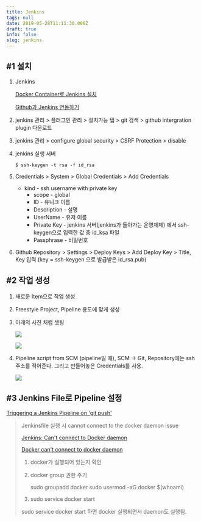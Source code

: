 ```yaml
---
title: Jenkins
tags: null
date: 2019-05-28T11:11:30.000Z
draft: true
info: false
slug: jenkins
---
```


## #1 설치

1.  Jenkins

    [Docker Container로 Jenkins 설치](https://www.leafcats.com/215)

    [Github과 Jenkins 연동하기](https://taetaetae.github.io/2018/02/08/github-with-jenkins/)

2.  jenkins 관리 > 플러그인 관리 > 설치가능 탭 > git 검색 > github intergration plugin 다운로드
3.  jenkins 관리 > configure global security > CSRF Protection > disable
4.  jenkins 실행 서버

        $ ssh-keygen -t rsa -f id_rsa

5.  Credentials > System > Global Credentials > Add Credentials
    - kind - ssh username with private key
      - scope - global
      - ID - 유니크 이름
      - Description - 설명
      - UserName - 유저 이름
      - Private Key - jenkins 서버(jenkins가 돌아가는 운영체제) 에서 ssh-keygen으로 입력한 값 중 id_ksa 파일
      - Passphrase - 비밀번호
6.  Github Repository > Settings > Deploy Keys > Add Deploy Key > Title, Key 입력 (key = ssh-keygen 으로 발급받은 id_rsa.pub)

## #2 작업 생성

1. 새로운 Item으로 작업 생성
2. Freestyle Project, Pipeline 용도에 맞게 생성
3. 아래의 사진 처럼 셋팅

   ![](/images/jenkins_1.png)

   ![](/images/jenkins_2.png)

4. Pipeline script from SCM (pipeline일 때), SCM → Git, Repository에는 ssh주소를 적어준다. 그리고 만들어놓은 Credentials를 사용.

   ![](/images/jenkins_3.png)

## #3 Jenkins File로 Pipeline 설정

[Triggering a Jenkins Pipeline on 'git push'](https://medium.com/@dillson/triggering-a-jenkins-pipeline-on-git-push-321d29a98cf3)

> Jenkinsfile 실행 시 cannot connect to the docker daemon issue
>
> [Jenkins: Can't connect to Docker daemon](https://stackoverflow.com/questions/38105308/jenkins-cant-connect-to-docker-daemon)
>
> [Docker can't connect to docker daemon](https://stackoverflow.com/questions/21871479/docker-cant-connect-to-docker-daemon)
>
> 1. docker가 실행되어 있는지 확인
> 2. docker group 권한 주기
>
>    sudo groupadd docker
>    sudo usermod -aG docker $(whoami)
>
> 3. sudo service docker start
>
> sudo service docker start 하면 docker 실행되면서 daemon도 실행됨.